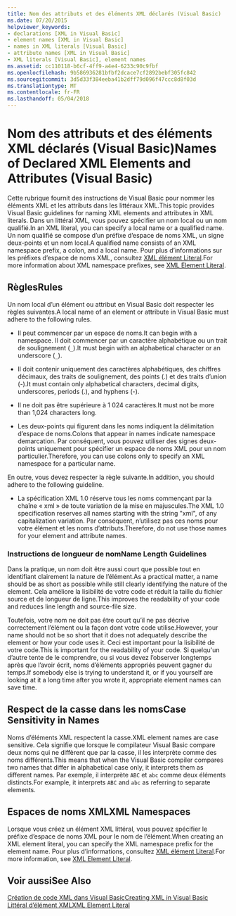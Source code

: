 ```yaml
---
title: Nom des attributs et des éléments XML déclarés (Visual Basic)
ms.date: 07/20/2015
helpviewer_keywords:
- declarations [XML in Visual Basic]
- element names [XML in Visual Basic]
- names in XML literals [Visual Basic]
- attribute names [XML in Visual Basic]
- XML literals [Visual Basic], element names
ms.assetid: cc110118-b6cf-4ff9-a4e4-6233c90c9fbf
ms.openlocfilehash: 9b586936281bfbf2dcace7cf2892bebf305fc842
ms.sourcegitcommit: 3d5d33f384eeba41b2dff79d096f47ccc8d8f03d
ms.translationtype: MT
ms.contentlocale: fr-FR
ms.lasthandoff: 05/04/2018
---
```

# <a name="names-of-declared-xml-elements-and-attributes-visual-basic"></a><span data-ttu-id="c1b53-102">Nom des attributs et des éléments XML déclarés (Visual Basic)</span><span class="sxs-lookup"><span data-stu-id="c1b53-102">Names of Declared XML Elements and Attributes (Visual Basic)</span></span>
<span data-ttu-id="c1b53-103">Cette rubrique fournit des instructions de Visual Basic pour nommer les éléments XML et les attributs dans les littéraux XML.</span><span class="sxs-lookup"><span data-stu-id="c1b53-103">This topic provides Visual Basic guidelines for naming XML elements and attributes in XML literals.</span></span>  <span data-ttu-id="c1b53-104">Dans un littéral XML, vous pouvez spécifier un nom local ou un nom qualifié.</span><span class="sxs-lookup"><span data-stu-id="c1b53-104">In an XML literal, you can specify a local name or a qualified name.</span></span> <span data-ttu-id="c1b53-105">Un nom qualifié se compose d’un préfixe d’espace de noms XML, un signe deux-points et un nom local.</span><span class="sxs-lookup"><span data-stu-id="c1b53-105">A qualified name consists of an XML namespace prefix, a colon, and a local name.</span></span> <span data-ttu-id="c1b53-106">Pour plus d’informations sur les préfixes d’espace de noms XML, consultez [XML élément Literal](../../../../visual-basic/language-reference/xml-literals/xml-element-literal.md).</span><span class="sxs-lookup"><span data-stu-id="c1b53-106">For more information about XML namespace prefixes, see [XML Element Literal](../../../../visual-basic/language-reference/xml-literals/xml-element-literal.md).</span></span>  
  
## <a name="rules"></a><span data-ttu-id="c1b53-107">Règles</span><span class="sxs-lookup"><span data-stu-id="c1b53-107">Rules</span></span>  
 <span data-ttu-id="c1b53-108">Un nom local d’un élément ou attribut en Visual Basic doit respecter les règles suivantes.</span><span class="sxs-lookup"><span data-stu-id="c1b53-108">A local name of an element or attribute in Visual Basic must adhere to the following rules.</span></span>  
  
-   <span data-ttu-id="c1b53-109">Il peut commencer par un espace de noms.</span><span class="sxs-lookup"><span data-stu-id="c1b53-109">It can begin with a namespace.</span></span> <span data-ttu-id="c1b53-110">Il doit commencer par un caractère alphabétique ou un trait de soulignement (`_`).</span><span class="sxs-lookup"><span data-stu-id="c1b53-110">It must begin with an alphabetical character or an underscore (`_`).</span></span>  
  
-   <span data-ttu-id="c1b53-111">Il doit contenir uniquement des caractères alphabétiques, des chiffres décimaux, des traits de soulignement, des points (.) et des traits d’union (-).</span><span class="sxs-lookup"><span data-stu-id="c1b53-111">It must contain only alphabetical characters, decimal digits, underscores, periods (.), and hyphens (-).</span></span>  
  
-   <span data-ttu-id="c1b53-112">Il ne doit pas être supérieure à 1 024 caractères.</span><span class="sxs-lookup"><span data-stu-id="c1b53-112">It must not be more than 1,024 characters long.</span></span>  
  
-   <span data-ttu-id="c1b53-113">Les deux-points qui figurent dans les noms indiquent la délimitation d’espace de noms.</span><span class="sxs-lookup"><span data-stu-id="c1b53-113">Colons that appear in names indicate namespace demarcation.</span></span> <span data-ttu-id="c1b53-114">Par conséquent, vous pouvez utiliser des signes deux-points uniquement pour spécifier un espace de noms XML pour un nom particulier.</span><span class="sxs-lookup"><span data-stu-id="c1b53-114">Therefore, you can use colons only to specify an XML namespace for a particular name.</span></span>  
  
 <span data-ttu-id="c1b53-115">En outre, vous devez respecter la règle suivante.</span><span class="sxs-lookup"><span data-stu-id="c1b53-115">In addition, you should adhere to the following guideline.</span></span>  
  
-   <span data-ttu-id="c1b53-116">La spécification XML 1.0 réserve tous les noms commençant par la chaîne « xml » de toute variation de la mise en majuscules.</span><span class="sxs-lookup"><span data-stu-id="c1b53-116">The XML 1.0 specification reserves all names starting with the string "xml", of any capitalization variation.</span></span> <span data-ttu-id="c1b53-117">Par conséquent, n’utilisez pas ces noms pour votre élément et les noms d’attributs.</span><span class="sxs-lookup"><span data-stu-id="c1b53-117">Therefore, do not use those names for your element and attribute names.</span></span>  
  
### <a name="name-length-guidelines"></a><span data-ttu-id="c1b53-118">Instructions de longueur de nom</span><span class="sxs-lookup"><span data-stu-id="c1b53-118">Name Length Guidelines</span></span>  
 <span data-ttu-id="c1b53-119">Dans la pratique, un nom doit être aussi court que possible tout en identifiant clairement la nature de l’élément.</span><span class="sxs-lookup"><span data-stu-id="c1b53-119">As a practical matter, a name should be as short as possible while still clearly identifying the nature of the element.</span></span> <span data-ttu-id="c1b53-120">Cela améliore la lisibilité de votre code et réduit la taille du fichier source et de longueur de ligne.</span><span class="sxs-lookup"><span data-stu-id="c1b53-120">This improves the readability of your code and reduces line length and source-file size.</span></span>  
  
 <span data-ttu-id="c1b53-121">Toutefois, votre nom ne doit pas être court qu’il ne pas décrive correctement l’élément ou la façon dont votre code utilise.</span><span class="sxs-lookup"><span data-stu-id="c1b53-121">However, your name should not be so short that it does not adequately describe the element or how your code uses it.</span></span> <span data-ttu-id="c1b53-122">Ceci est important pour la lisibilité de votre code.</span><span class="sxs-lookup"><span data-stu-id="c1b53-122">This is important for the readability of your code.</span></span> <span data-ttu-id="c1b53-123">Si quelqu'un d’autre tente de le comprendre, ou si vous devez l’observer longtemps après que l’avoir écrit, noms d’éléments appropriés peuvent gagner du temps.</span><span class="sxs-lookup"><span data-stu-id="c1b53-123">If somebody else is trying to understand it, or if you yourself are looking at it a long time after you wrote it, appropriate element names can save time.</span></span>  
  
## <a name="case-sensitivity-in-names"></a><span data-ttu-id="c1b53-124">Respect de la casse dans les noms</span><span class="sxs-lookup"><span data-stu-id="c1b53-124">Case Sensitivity in Names</span></span>  
 <span data-ttu-id="c1b53-125">Noms d’éléments XML respectent la casse.</span><span class="sxs-lookup"><span data-stu-id="c1b53-125">XML element names are case sensitive.</span></span> <span data-ttu-id="c1b53-126">Cela signifie que lorsque le compilateur Visual Basic compare deux noms qui ne diffèrent que par la casse, il les interprète comme des noms différents.</span><span class="sxs-lookup"><span data-stu-id="c1b53-126">This means that when the Visual Basic compiler compares two names that differ in alphabetical case only, it interprets them as different names.</span></span> <span data-ttu-id="c1b53-127">Par exemple, il interprète `ABC` et `abc` comme deux éléments distincts.</span><span class="sxs-lookup"><span data-stu-id="c1b53-127">For example, it interprets `ABC` and `abc` as referring to separate elements.</span></span>  
  
## <a name="xml-namespaces"></a><span data-ttu-id="c1b53-128">Espaces de noms XML</span><span class="sxs-lookup"><span data-stu-id="c1b53-128">XML Namespaces</span></span>  
 <span data-ttu-id="c1b53-129">Lorsque vous créez un élément XML littéral, vous pouvez spécifier le préfixe d’espace de noms XML pour le nom de l’élément.</span><span class="sxs-lookup"><span data-stu-id="c1b53-129">When creating an XML element literal, you can specify the XML namespace prefix for the element name.</span></span> <span data-ttu-id="c1b53-130">Pour plus d’informations, consultez [XML élément Literal](../../../../visual-basic/language-reference/xml-literals/xml-element-literal.md).</span><span class="sxs-lookup"><span data-stu-id="c1b53-130">For more information, see [XML Element Literal](../../../../visual-basic/language-reference/xml-literals/xml-element-literal.md).</span></span>  
  
## <a name="see-also"></a><span data-ttu-id="c1b53-131">Voir aussi</span><span class="sxs-lookup"><span data-stu-id="c1b53-131">See Also</span></span>  
 [<span data-ttu-id="c1b53-132">Création de code XML dans Visual Basic</span><span class="sxs-lookup"><span data-stu-id="c1b53-132">Creating XML in Visual Basic</span></span>](../../../../visual-basic/programming-guide/language-features/xml/creating-xml.md)  
 [<span data-ttu-id="c1b53-133">Littéral d’élément XML</span><span class="sxs-lookup"><span data-stu-id="c1b53-133">XML Element Literal</span></span>](../../../../visual-basic/language-reference/xml-literals/xml-element-literal.md)
